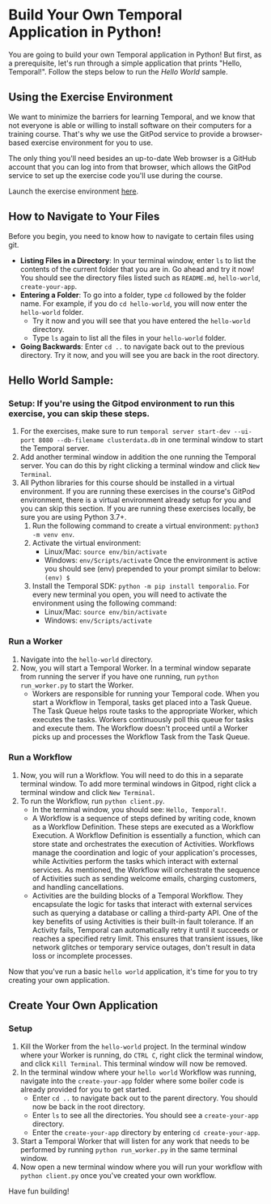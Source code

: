 # Build Your Own Temporal Application in Python!

You are going to build your own Temporal application in Python! But first, as a prerequisite, let's run through a simple application that prints "Hello, Temporal!". Follow the steps below to run the _Hello World_ sample.

## Using the Exercise Environment

We want to minimize the barriers for learning Temporal, and we know that not everyone is able or willing to install software on their computers for a training course. That's why we use the GitPod service to provide a browser-based exercise environment for you to use.

The only thing you'll need besides an up-to-date Web browser is a GitHub account that you can log into from that browser, which allows the GitPod service to set up the exercise code you'll use during the course.

Launch the exercise environment [here](https://gitpod.io/new/#https://github.com/temporalio/edu-build-your-py-app).

## How to Navigate to Your Files

Before you begin, you need to know how to navigate to certain files using git.    
- **Listing Files in a Directory**: In your terminal window, enter `ls` to list the contents of the current folder that you are in. Go ahead and try it now! You should see the directory files listed such as `README.md`, `hello-world`, `create-your-app`.
- **Entering a Folder**: To go into a folder, type `cd` followed by the folder name. For example, if you do `cd hello-world`, you will now enter the `hello-world` folder.   
    - Try it now and you will see that you have entered the `hello-world` directory. 
    - Type `ls` again to list all the files in your `hello-world` folder.
- **Going Backwards**: Enter `cd ..` to navigate back out to the previous directory. Try it now, and you will see you are back in the root directory.

## Hello World Sample:

### Setup: If you're using the Gitpod environment to run this exercise, you can skip these steps.

1. For the exercises, make sure to run `temporal server start-dev --ui-port 8080 --db-filename clusterdata.db` in one terminal window to start the Temporal server.  
2. Add another terminal window in addition the one running the Temporal server. You can do this by right clicking a terminal window and click `New Terminal`. 
3. All Python libraries for this course should be installed in a virtual environment. If you are running these exercises in the course's GitPod environment, there is a virtual environment already setup for you and you can skip this section. If you are running these exercises locally, be sure you are using Python 3.7+. 
    1. Run the following command to create a virtual environment: `python3 -m venv env`.
    2. Activate the virtual environment: 
        - Linux/Mac: `source env/bin/activate`
        - Windows: `env/Scripts/activate`
    Once the environment is active you should see (env) prepended to your prompt similar to below: `(env) $`
    3. Install the Temporal SDK: `python -m pip install temporalio`.
For every new terminal you open, you will need to activate the environment using the following command:
        - Linux/Mac: `source env/bin/activate`
        - Windows: `env/Scripts/activate`

### Run a Worker 

1. Navigate into the `hello-world` directory.
2. Now, you will start a Temporal Worker. In a terminal window separate from running the server if you have one running, run `python run_worker.py` to start the Worker.
    - Workers are responsible for running your Temporal code. When you start a Workflow in Temporal, tasks get placed into a Task Queue. The Task Queue helps route tasks to the appropriate Worker, which executes the tasks. Workers continuously poll this queue for tasks and execute them. The Workflow doesn't proceed until a Worker picks up and processes the Workflow Task from the Task Queue.

### Run a Workflow

1. Now, you will run a Workflow. You will need to do this in a separate terminal window. To add more terminal windows in Gitpod, right click a terminal window and click `New Terminal`.
2. To run the Workflow, run `python client.py`.
    - In the terminal window, you should see: `Hello, Temporal!`.
    - A Workflow is a sequence of steps defined by writing code, known as a Workflow Definition. These steps are executed as a Workflow Execution. A Workflow Definition is essentially a function, which can store state and orchestrates the execution of Activities. Workflows manage the coordination and logic of your application's processes, while Activities perform the tasks which interact with external services. As mentioned, the Workflow will orchestrate the sequence of Activities such as sending welcome emails, charging customers, and handling cancellations.
    - Activities are the building blocks of a Temporal Workflow. They encapsulate the logic for tasks that interact with external services such as querying a database or calling a third-party API. One of the key benefits of using Activities is their built-in fault tolerance. If an Activity fails, Temporal can automatically retry it until it succeeds or reaches a specified retry limit. This ensures that transient issues, like network glitches or temporary service outages, don't result in data loss or incomplete processes.

Now that you've run a basic `hello world` application, it's time for you to try creating your own application.

## Create Your Own Application 

### Setup

1. Kill the Worker from the `hello-world` project. In the terminal window where your Worker is running, do `CTRL C`, right click the terminal window, and click `Kill Terminal`. This terminal window will now be removed.
2. In the terminal window where your `hello world` Workflow was running, navigate into the `create-your-app` folder where some boiler code is already provided for you to get started.
    - Enter `cd ..` to navigate back out to the parent directory. You should now be back in the root directory.
    - Enter `ls` to see all the directories. You should see a `create-your-app` directory.
    - Enter the `create-your-app` directory by entering `cd create-your-app`.
3. Start a Temporal Worker that will listen for any work that needs to be performed by running `python run_worker.py` in the same terminal window.
5. Now open a new terminal window where you will run your workflow with `python client.py` once you've created your own workflow.

Have fun building!
